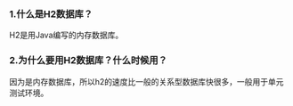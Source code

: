 ### 1.什么是H2数据库？

H2是用Java编写的内存数据库。

### 2.为什么要用H2数据库？什么时候用？

因为是内存数据库，所以h2的速度比一般的关系型数据库快很多，一般用于单元测试环境。



